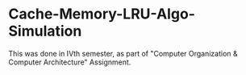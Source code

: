 # Cache-Memory-LRU-Algo-Simulation
This was done in IVth semester, as part of "Computer Organization &amp; Computer Architecture" Assignment.
